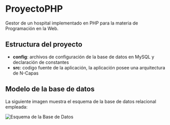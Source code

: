 # ProyectoPHP
Gestor de un hospital implementado en PHP para la materia de Programación en la Web.

## Estructura del proyecto
* **config**: archivos de configuración de la base de datos en MySQL y declaración de constantes
* **src**: codigo fuente de la aplicación, la aplicación posee una arquitectura de N-Capas

## Modelo de la base de datos
La siguiente imagen muestra el esquema de la base de datos relacional empleada:

![Esquema de la Base de Datos](Modelp.png)
